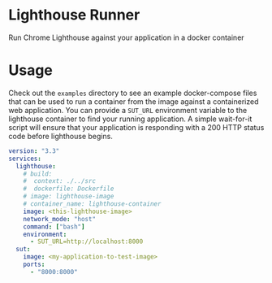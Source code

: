 # Lighthouse Runner

Run Chrome Lighthouse against your application in a docker container

# Usage

Check out the `examples` directory to see an example docker-compose files that can be used to run a container from the image against a containerized web application. You can provide a `SUT_URL` environment variable to the lighthouse container to find your running application. A simple wait-for-it script will ensure that your application is responding with a 200 HTTP status code before lighthouse begins.

```yml
version: "3.3"
services:
  lighthouse:
    # build:
    #  context: ./../src
    #  dockerfile: Dockerfile
    # image: lighthouse-image
    # container_name: lighthouse-container
    image: <this-lighthouse-image>
    network_mode: "host"
    command: ["bash"]
    environment:
      - SUT_URL=http://localhost:8000
  sut:
    image: <my-application-to-test-image>
    ports:
      - "8000:8000"
```

